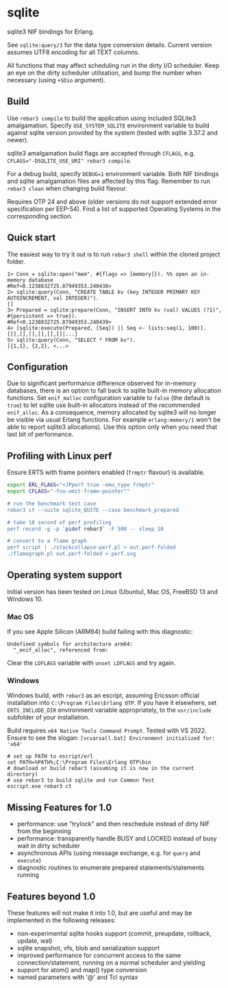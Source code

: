 # sqlite
sqlite3 NIF bindings for Erlang.

See `sqlite:query/3` for the data type conversion details. Current version
assumes UTF8 encoding for all TEXT columns.

All functions that may affect scheduling run in the dirty I/O scheduler.
Keep an eye on the dirty scheduler utilisation, and bump the number when
necessary (using `+SDio` argument).

## Build
Use `rebar3 compile` to build the application using included SQLite3
amalgamation. Specify `USE_SYSTEM_SQLITE` environment variable to
build against sqlite version provided by the system (tested with
sqlite 3.37.2 and newer).

sqlite3 amalgamation build flags are accepted through `CFLAGS`, e.g.
`CFLAGS="-DSQLITE_USE_URI" rebar3 compile`.

For a debug build, specify `DEBUG=1` environment variable. Both
NIF bindings and sqlite amalgamation files are affected by this flag. Remember
to run `rebar3 clean` when changing build flavour.

Requires OTP 24 and above (older versions do not support extended error
specification per EEP-54). Find a list of supported Operating Systems in
the corresponding section.

## Quick start
The easiest way to try it out is to run `rebar3 shell` within the cloned
project folder.

```
1> Conn = sqlite:open("mem", #{flags => [memory]}). %% open an in-memory database
#Ref<0.1238832725.87949353.240438>
2> sqlite:query(Conn, "CREATE TABLE kv (key INTEGER PRIMARY KEY AUTOINCREMENT, val INTEGER)").
[]
3> Prepared = sqlite:prepare(Conn, "INSERT INTO kv (val) VALUES (?1)", #{persistent => true}).                                             
#Ref<0.1238832725.87949353.240439>
4> [sqlite:execute(Prepared, [Seq]) || Seq <- lists:seq(1, 100)].
[[],[],[],[],[],[]|...]
5> sqlite:query(Conn, "SELECT * FROM kv").
[{1,1}, {2,2}, <...>
```

## Configuration
Due to significant performance difference observed for in-memory databases,
there is an option to fall back to sqlite built-in memory allocation
functions. Set `enif_malloc` configuration variable to `false` (the default
is `true`) to let sqlite use built-in allocators instead of the recommended
`enif_alloc`. As a consequence, memory allocated by sqlite3 will no longer
be visible via usual Erlang functions. For example `erlang:memory/1` won't be
able to report sqlite3 allocations). Use this option only when you need that
last bit of performance.

## Profiling with Linux perf

Ensure ERTS with frame pointers enabled (`frmptr` flavour) is available.

```bash
export ERL_FLAGS="+JPperf true -emu_type frmptr"
export CFLAGS="-fno-omit-frame-pointer""

# run the benchmark test case
rebar3 ct --suite sqlite_QUITE --case benchmark_prepared

# take 10 second of perf profiling
perf record -g -p `pidof rebar3` -F 500 -- sleep 10

# convert to a flame graph
perf script | ./stackcollapse-perf.pl > out.perf-folded
./flamegraph.pl out.perf-folded > perf.svg
```

## Operating system support
Initial version has been tested on Linux (Ubuntu), Mac OS, FreeBSD 13 and
Windows 10.

### Mac OS
If you see Apple Silicon (ARM64) build failing with this diagnostic:
```
Undefined symbols for architecture arm64:
  "_enif_alloc", referenced from:
```
Clear the `LDFLAGS` variable with `unset LDFLAGS` and try again.

### Windows
Windows build, with `rebar3` as an escript, assuming Ericsson official installation
into `C:\Program Files\Erlang OTP`. If you have it elsewhere, set `ERTS_INCLUDE_DIR`
environment variable appropriately, to the `usr/include` subfolder of your installation.

Build requires `x64 Native Tools Command Prompt`. Tested with VS 2022. Ensure
to see the slogan: `[vcvarsall.bat] Environment initialized for: 'x64'`

```
# set up PATH to escript/erl
set PATH=%PATH%;C:\Program Files\Erlang OTP\bin
# download or build rebar3 (assuming it is now in the current directory)
# use rebar3 to build sqlite and run Common Test
escript.exe rebar3 ct
```

## Missing Features for 1.0
* performance: use "trylock" and then reschedule instead of dirty NIF from the beginning
* performance: transparently handle BUSY and LOCKED instead of busy wait in dirty scheduler
* asynchronous APIs (using message exchange, e.g. for `query` and `execute`)
* diagnostic routines to enumerate prepared statements/statements running

## Features beyond 1.0
These features will not make it into 1.0, but are useful and may be implemented
in the following releases:
* non-experimental sqlite hooks support (commit, preupdate, rollback, update, wal)
* sqlite snapshot, vfs, blob and serialization support
* improved performance for concurrent access to the same connection/statement,
  running on a normal scheduler and yielding
* support for atom() and map() type conversion
* named parameters with '@' and Tcl syntax